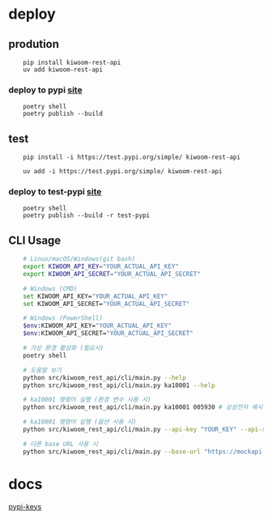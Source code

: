 # deploy

## prodution
```
    pip install kiwoom-rest-api
    uv add kiwoom-rest-api
```

### deploy to pypi [site](https://pypi.org/project/kiwoom-rest-api/)
```
    poetry shell
    poetry publish --build
```


## test
```
    pip install -i https://test.pypi.org/simple/ kiwoom-rest-api
```
```
    uv add -i https://test.pypi.org/simple/ kiwoom-rest-api
```

### deploy to test-pypi [site](https://test.pypi.org/project/kiwoom-rest-api/)
```
    poetry shell
    poetry publish --build -r test-pypi
```


## CLI Usage

```bash
    # Linux/macOS/Windows(git bash)
    export KIWOOM_API_KEY="YOUR_ACTUAL_API_KEY"
    export KIWOOM_API_SECRET="YOUR_ACTUAL_API_SECRET"

    # Windows (CMD)
    set KIWOOM_API_KEY="YOUR_ACTUAL_API_KEY"
    set KIWOOM_API_SECRET="YOUR_ACTUAL_API_SECRET"

    # Windows (PowerShell)
    $env:KIWOOM_API_KEY="YOUR_ACTUAL_API_KEY"
    $env:KIWOOM_API_SECRET="YOUR_ACTUAL_API_SECRET"
```

```bash
    # 가상 환경 활성화 (필요시)
    poetry shell

    # 도움말 보기
    python src/kiwoom_rest_api/cli/main.py --help
    python src/kiwoom_rest_api/cli/main.py ka10001 --help

    # ka10001 명령어 실행 (환경 변수 사용 시)
    python src/kiwoom_rest_api/cli/main.py ka10001 005930 # 삼성전자 예시

    # ka10001 명령어 실행 (옵션 사용 시)
    python src/kiwoom_rest_api/cli/main.py --api-key "YOUR_KEY" --api-secret "YOUR_SECRET" ka10001 005930

    # 다른 base URL 사용 시
    python src/kiwoom_rest_api/cli/main.py --base-url "https://mockapi.kiwoom.com" ka10001 005930
```



# docs
[pypi-keys]()

